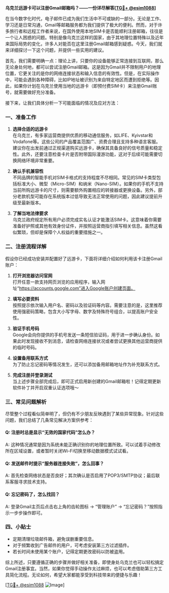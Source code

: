 **乌克兰远游卡可以注册Gmail邮箱吗？——一份详尽解答[[TG💪+ @esim1088](https://t.me/s/esim1088)]**

在当今数字化时代，电子邮件已成为我们生活中不可或缺的一部分。无论是工作、学习还是日常沟通，Gmail等邮箱服务都为我们提供了极大的便利。然而，对于许多旅行者和远程工作者来说，在国外使用本地SIM卡是否能顺利注册邮箱，往往是一个让人困惑的问题。特别是像乌克兰这样的国家，由于其地理位置特殊以及近年来国际局势的变化，许多人对能否在这里注册Gmail邮箱感到疑惑。今天，我们就来详细探讨一下这个问题，并提供一些实用的建议。

首先，我们需要明确一点：理论上讲，只要你的设备能够正常连接到互联网，那么无论身处何地，都可以尝试注册Gmail邮箱。这是因为Gmail并不限制用户的地理位置，它更关注的是你的网络连接状态和输入信息的有效性。但是，在实际操作中，可能会遇到各种障碍，比如IP地址被识别为来自特定地区而遭到拒绝等。因此，如果你计划在乌克兰使用当地的远游卡（即预付费SIM卡）来注册Gmail账号，就需要做好充分准备。

接下来，让我们具体分析一下可能面临的情况及应对方法：

### 一、准备工作

1. **选择合适的远游卡**  
   在乌克兰，有多家运营商提供优质的移动通信服务，如LIFE、Kyivstar和Vodafone等。这些公司的产品覆盖范围广、资费合理且支持多种语言客服。建议你在出发前通过正规渠道购买远游卡，确保其具备良好的信号质量和稳定性。此外，还要注意检查卡片是否附带国际漫游功能，这对于后续可能需要切换网络环境非常重要。

2. **确认手机兼容性**  
   不同品牌的智能手机对SIM卡格式的支持程度不尽相同。常见的SIM卡类型包括标准大小、微型（Micro-SIM）和纳米（Nano-SIM）。如果你的手机不支持当前所购远游卡的尺寸，则需要额外购置相应的转接器或更换设备。另外，部分老款机型可能存在系统版本过低导致无法正常使用的问题，因此建议提前升级至最新版本。

3. **了解当地法律要求**  
   乌克兰政府规定所有用户必须完成实名认证才能激活SIM卡。这意味着你需要准备好护照或其他有效身份证件，并按照运营商指引填写相关信息。虽然这看似繁琐，但却是保障个人权益的重要措施之一。

### 二、注册流程详解

假设你已经成功安装并配置好了远游卡，下面将详细介绍如何利用该卡注册Gmail账户：

1. **打开浏览器访问官网**  
   打开任意一款支持网页浏览的应用程序，输入网址“https://accounts.google.com”进入Google账户创建页面。

2. **填写必要资料**  
   按照提示依次输入用户名、密码以及验证码等内容。需要注意的是，这里推荐使用强密码策略，包含大小写字母、数字及特殊符号组合，以提高账户安全性。

3. **验证手机号码**  
   Google会向你提供的手机号发送一条短信验证码，用于进一步确认身份。如果此时发现接收不到消息，请检查网络连接状况或者尝试更换其他运营商提供的临时号码。

4. **设置备用联系方式**  
   为了防止忘记密码等情况发生，还可以添加备用邮箱地址作为补充联系方式。

5. **完成注册并登录测试**  
   当上述步骤全部完成后，即可正式启用新创建的Gmail邮箱啦！记得定期更新软件补丁并开启双重认证选项哦～

### 三、常见问题解析

尽管整个过程看似简单明了，但仍有不少朋友反映遇到了某些异常现象。针对这些问题，我们总结了几条常见解决方案供参考：

#### Q: 注册时总是显示“无效的国家代码”怎么办？
A: 这种情况通常是因为系统未能正确识别你的地理位置所致。可以试着手动修改所在区域设置，或者暂时关闭Wi-Fi切换至移动数据模式试试看。

#### Q: 发送邮件时提示“服务器连接失败”，怎么回事？
A: 首先检查网络状态是否良好；其次确认是否启用了POP3/SMTP协议；最后联系客服寻求技术支持。

#### Q: 忘记密码了，怎么找回？
A: 登录Gmail主页后点击右上角的齿轮图标 -> “管理账户” -> “忘记密码？”按照指示一步步操作即可。

### 四、小贴士

- 定期清理垃圾邮件箱，避免误删重要信息。
- 对于频繁收到广告邮件的用户，可考虑安装第三方过滤插件。
- 若长时间未使用某个账户，记得定期更改密码以防被盗用。

综上所述，只要遵循正确的步骤并做好相关准备，即使身处乌克兰也可以轻松搞定Gmail注册事宜。当然，如果你觉得手动操作太过麻烦，也可以考虑借助第三方工具简化流程。无论如何，希望大家都能享受到科技带来的便捷与乐趣！

[[TG💪+ @esim1088](https://t.me/s/esim1088) ![Image](https://i.postimg.cc/4NQfJmqS/Snipaste-2025-05-13-00-14-12.png)]